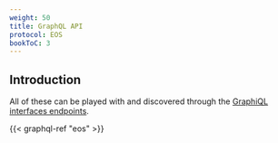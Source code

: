```yaml
---
weight: 50
title: GraphQL API
protocol: EOS
bookToC: 3
---
```


## Introduction

All of these can be played with and discovered through the
[GraphiQL interfaces endpoints](../endpoints).


{{< graphql-ref "eos" >}}

